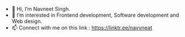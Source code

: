 - 👋 Hi, I’m Navneet Singh.
- 👀 I’m interested in Frontend development, Software development and Web design.
- 📫 Connect with me on this link : https://linktr.ee/navvneat

<!---
navneet-mufc/navneet-mufc is a ✨ special ✨ repository because its `README.md` (this file) appears on your GitHub profile.
You can click the Preview link to take a look at your changes.
--->
